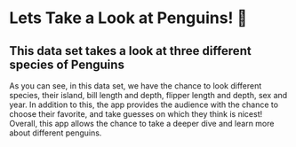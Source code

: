 # Lets Take a Look at Penguins! 🐧
## This data set takes a look at three different species of Penguins
As you can see, in this data set, we have the chance to look different species, their island, bill length and depth, flipper length and depth, sex and year. In addition to this, the app provides the audience with the chance to choose their favorite, and take guesses on which they think is nicest! Overall, this app allows the chance to take a deeper dive and learn more about different penguins.
